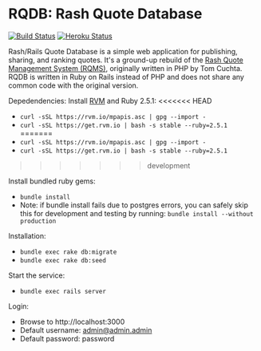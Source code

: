 # RQDB: Rash Quote Database
[![Build Status](https://travis-ci.org/bplunkert/rqdb.svg?branch=development)](https://travis-ci.org/bplunkert/rqdb)
[![Heroku Status](https://heroku-badge.herokuapp.com/?app=rqdb)](https://rqdb.herokuapp.com)


Rash/Rails Quote Database is a simple web application for publishing, sharing, and ranking quotes. It's a ground-up rebuild of the [Rash Quote Management System (RQMS)](http://rqms.sourceforge.net), originally written in PHP by Tom Cuchta. RQDB is written in Ruby on Rails instead of PHP and does not share any common code with the original version.

Depedendencies:
Install [RVM](https://rvm.io) and Ruby 2.5.1:
<<<<<<< HEAD
* ```curl -sSL https://rvm.io/mpapis.asc | gpg --import -```
* ```curl -sSL https://get.rvm.io | bash -s stable --ruby=2.5.1```
=======
* ```curl -sSL https://rvm.io/mpapis.asc | gpg --import -```
* ```curl -sSL https://get.rvm.io | bash -s stable --ruby=2.5.1```
>>>>>>> development

Install bundled ruby gems:
* ```bundle install```
* Note: if bundle install fails due to postgres errors, you can safely skip this for development and testing by running: ```bundle install --without production```

Installation:
* ```bundle exec rake db:migrate```
* ```bundle exec rake db:seed```

Start the service:
* ```bundle exec rails server```

Login:
* Browse to http://localhost:3000
* Default username: admin@admin.admin
* Default password: password
